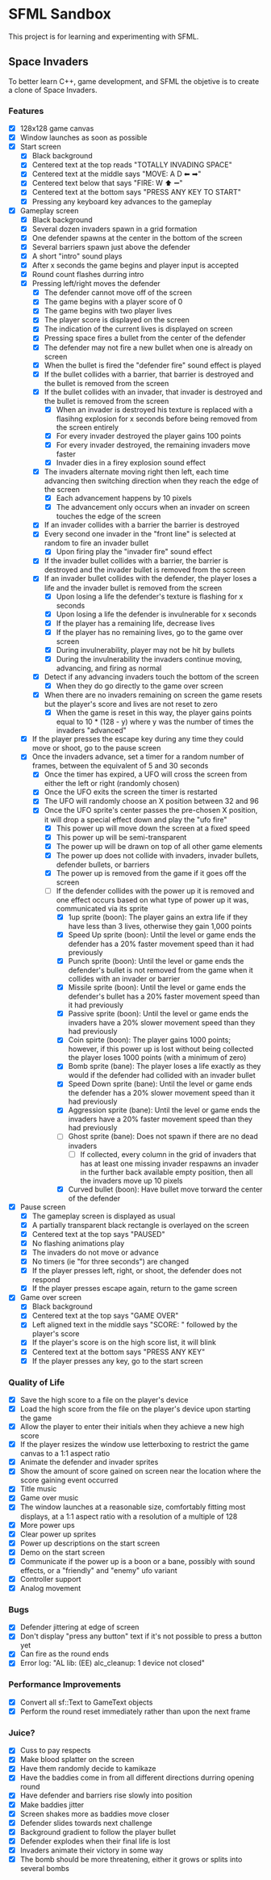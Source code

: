 # SFML Sandbox
This project is for learning and experimenting with SFML.

## Space Invaders
To better learn C++, game development, and SFML the objetive is to create a clone of Space Invaders.

### Features
- [x] 128x128 game canvas
- [x] Window launches as soon as possible
- [x] Start screen
  - [x] Black background
  - [x] Centered text at the top reads "TOTALLY INVADING SPACE"
  - [x] Centered text at the middle says "MOVE: A D ⬅ ➡"
  - [x] Centered text below that says "FIRE: W ⬆ ➖"
  - [x] Centered text at the bottom says "PRESS ANY KEY TO START"
  - [x] Pressing any keyboard key advances to the gameplay
- [x] Gameplay screen
  - [x] Black background
  - [x] Several dozen invaders spawn in a grid formation
  - [x] One defender spawns at the center in the bottom of the screen
  - [x] Several barriers spawn just above the defender
  - [x] A short "intro" sound plays
  - [x] After x seconds the game begins and player input is accepted
  - [x] Round count flashes durring intro
  - [x] Pressing left/right moves the defender
    - [x] The defender cannot move off of the screen
    - [x] The game begins with a player score of 0
    - [x] The game begins with two player lives
    - [x] The player score is displayed on the screen
    - [x] The indication of the current lives is displayed on screen
    - [x] Pressing space fires a bullet from the center of the defender
    - [x] The defender may not fire a new bullet when one is already on screen
    - [x] When the bullet is fired the "defender fire" sound effect is played
    - [x] If the bullet collides with a barrier, that barrier is destroyed and the bullet is removed from the screen
    - [x] If the bullet collides with an invader, that invader is destroyed and the bullet is removed from the screen
      - [x] When an invader is destroyed his texture is replaced with a flasihng explosion for x seconds before being removed from the screen entirely
      - [x] For every invader destroyed the player gains 100 points
      - [x] For every invader destroyed, the remaining invaders move faster
      - [x] Invader dies in a firey explosion sound effect
    - [x] The invaders alternate moving right then left, each time advancing then switching direction when they reach the edge of the screen
      - [x] Each advancement happens by 10 pixels
      - [x] The advancement only occurs when an invader on screen touches the edge of the screen
    - [x] If an invader collides with a barrier the barrier is destroyed
    - [x] Every second one invader in the "front line" is selected at random to fire an invader bullet 
      - [x] Upon firing play the "invader fire" sound effect
    - [x] If the invader bullet collides with a barrier, the barrier is destroyed and the invader bullet is removed from the screen
    - [x] If an invader bullet collides with the defender, the player loses a life and the invader bullet is removed from the screen
      - [x] Upon losing a life the defender's texture is flashing for x seconds
      - [x] Upon losing a life the defender is invulnerable for x seconds
      - [x] If the player has a remaining life, decrease lives
      - [x] If the player has no remaining lives, go to the game over screen
      - [x] During invulnerability, player may not be hit by bullets
      - [x] During the invulnerability the invaders continue moving, advancing, and firing as normal
    - [x] Detect if any advancing invaders touch the bottom of the screen
      - [x] When they do go directly to the game over screen
    - [x] When there are no invaders remaining on screen the game resets but the player's score and lives are not reset to zero
      - [x] When the game is reset in this way, the player gains points equal to 10 * (128 - y) where y was the number of times the invaders "advanced"
  - [x] If the player presses the escape key during any time they could move or shoot, go to the pause screen
  - [x] Once the invaders advance, set a timer for a random number of frames, between the equivalent of 5 and 30 seconds
    - [x] Once the timer has expired, a UFO will cross the screen from either the left or right (randomly chosen)
    - [x] Once the UFO exits the screen the timer is restarted
    - [x] The UFO will randomly choose an X position between 32 and 96
    - [x] Once the UFO sprite's center passes the pre-chosen X position, it will drop a special effect down and play the "ufo fire"
      - [x] This power up will move down the screen at a fixed speed
      - [x] This power up will be semi-transparent 
      - [x] The power up will be drawn on top of all other game elements
      - [x] The power up does not collide with invaders, invader bullets, defender bullets, or barriers
      - [x] The power up is removed from the game if it goes off the screen
      - [ ] If the defender collides with the power up it is removed and one effect occurs based on what type of power up it was, communicated via its sprite
        - [x] 1up sprite (boon): The player gains an extra life if they have less than 3 lives, otherwise they gain 1,000 points
        - [x] Speed Up sprite (boon): Until the level or game ends the defender has a 20% faster movement speed than it had previously
        - [x] Punch sprite (boon): Until the level or game ends the defender's bullet is not removed from the game when it collides with an invader or barrier
        - [x] Missile sprite (boon): Until the level or game ends the defender's bullet has a 20% faster movement speed than it had previously
        - [x] Passive sprite (boon): Until the level or game ends the invaders have a 20% slower movement speed than they had previously
        - [x] Coin spirte (boon): The player gains 1000 points; however, if this power up is lost without being collected the player loses 1000 points (with a minimum of zero)
        - [x] Bomb sprite (bane): The player loses a life exactly as they would if the defender had collided with an invader bullet
        - [x] Speed Down sprite (bane): Until the level or game ends the defender has a 20% slower movement speed than it had previously
        - [x] Aggression sprite (bane): Until the level or game ends the invaders have a 20% faster movement speed than they had previously
        - [ ] Ghost sprite (bane): Does not spawn if there are no dead invaders
          - [ ] If collected, every column in the grid of invaders that has at least one missing invader respawns an invader in the further back available empty position, then all the invaders move up 10 pixels
        - [x] Curved bullet (boon): Have bullet move torward the center of the defender
- [x] Pause screen
  - [x] The gameplay screen is displayed as usual
  - [x] A partially transparent black rectangle is overlayed on the screen
  - [x] Centered text at the top says "PAUSED"
  - [x] No flashing animations play
  - [x] The invaders do not move or advance
  - [x] No timers (ie "for three seconds") are changed
  - [x] If the player presses left, right, or shoot, the defender does not respond
  - [x] If the player presses escape again, return to the game screen
- [x] Game over screen
  - [x] Black background
  - [x] Centered text at the top says "GAME OVER"
  - [x] Left aligned text in the middle says "SCORE: " followed by the player's score
  - [x] If the player's score is on the high score list, it will blink
  - [x] Centered text at the bottom says "PRESS ANY KEY"
  - [x] If the player presses any key, go to the start screen

### Quality of Life
- [x] Save the high score to a file on the player's device
- [x] Load the high score from the file on the player's device upon starting the game
- [x] Allow the player to enter their initials when they achieve a new high score
- [x] If the player resizes the window use letterboxing to restrict the game canvas to a 1:1 aspect ratio
- [x] Animate the defender and invader sprites
- [x] Show the amount of score gained on screen near the location where the score gaining event occurred
- [x] Title music
- [x] Game over music
- [x] The window launches at a reasonable size, comfortably fitting most displays, at a 1:1 aspect ratio with a resolution of a multiple of 128
- [x] More power ups
- [x] Clear power up sprites
- [x] Power up descriptions on the start screen
- [x] Demo on the start screen
- [x] Communicate if the power up is a boon or a bane, possibly with sound effects, or a "friendly" and "enemy" ufo variant
- [x] Controller support
- [x] Analog movement

### Bugs
- [x] Defender jittering at edge of screen
- [x] Don't display "press any button" text if it's not possible to press a button yet
- [x] Can fire as the round ends
- [x] Error log: "AL lib: (EE) alc_cleanup: 1 device not closed"

### Performance Improvements
- [x] Convert all sf::Text to GameText objects
- [x] Perform the round reset immediately rather than upon the next frame

### Juice?
- [x] Cuss to pay respects
- [x] Make blood splatter on the screen
- [x] Have them randomly decide to kamikaze
- [x] Have the baddies come in from all different directions durring opening round
- [x] Have defender and barriers rise slowly into position
- [x] Make baddies jitter
- [x] Screen shakes more as baddies move closer
- [x] Defender slides towards next challenge
- [x] Background gradient to follow the player bullet
- [x] Defender explodes when their final life is lost
- [x] Invaders animate their victory in some way
- [x] The bomb should be more threatening, either it grows or splits into several bombs
